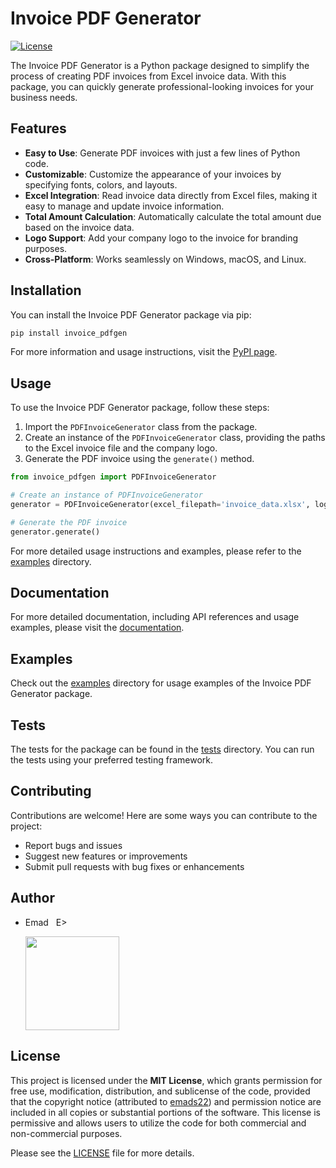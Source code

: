 # Invoice PDF Generator

[![License](https://img.shields.io/badge/license-MIT-blue.svg)](https://github.com/emads22/invoice-pdfgen-python/blob/main/LICENSE)

The Invoice PDF Generator is a Python package designed to simplify the process of creating PDF invoices from Excel invoice data. With this package, you can quickly generate professional-looking invoices for your business needs.

## Features

- **Easy to Use**: Generate PDF invoices with just a few lines of Python code.
- **Customizable**: Customize the appearance of your invoices by specifying fonts, colors, and layouts.
- **Excel Integration**: Read invoice data directly from Excel files, making it easy to manage and update invoice information.
- **Total Amount Calculation**: Automatically calculate the total amount due based on the invoice data.
- **Logo Support**: Add your company logo to the invoice for branding purposes.
- **Cross-Platform**: Works seamlessly on Windows, macOS, and Linux.

## Installation

You can install the Invoice PDF Generator package via pip:

```bash
pip install invoice_pdfgen
```

For more information and usage instructions, visit the [PyPI page](https://pypi.org/project/invoice-pdfgen/).

## Usage

To use the Invoice PDF Generator package, follow these steps:

1. Import the `PDFInvoiceGenerator` class from the package.
2. Create an instance of the `PDFInvoiceGenerator` class, providing the paths to the Excel invoice file and the company logo.
3. Generate the PDF invoice using the `generate()` method.

```python
from invoice_pdfgen import PDFInvoiceGenerator

# Create an instance of PDFInvoiceGenerator
generator = PDFInvoiceGenerator(excel_filepath='invoice_data.xlsx', logo_filepath='company_logo.png')

# Generate the PDF invoice
generator.generate()
```

For more detailed usage instructions and examples, please refer to the [examples](./examples) directory.

## Documentation

For more detailed documentation, including API references and usage examples, please visit the [documentation](./docs/index.md).

## Examples

Check out the [examples](./examples) directory for usage examples of the Invoice PDF Generator package.

## Tests

The tests for the package can be found in the [tests](./tests) directory. You can run the tests using your preferred testing framework.

## Contributing
Contributions are welcome! Here are some ways you can contribute to the project:
- Report bugs and issues
- Suggest new features or improvements
- Submit pull requests with bug fixes or enhancements

## Author
- Emad &nbsp; E>
  
  [<img src="https://img.shields.io/badge/GitHub-Profile-blue?logo=github" width="150">](https://github.com/emads22)

## License
This project is licensed under the **MIT License**, which grants permission for free use, modification, distribution, and sublicense of the code, provided that the copyright notice (attributed to [emads22](https://github.com/emads22)) and permission notice are included in all copies or substantial portions of the software. This license is permissive and allows users to utilize the code for both commercial and non-commercial purposes.

Please see the [LICENSE](LICENSE) file for more details.
